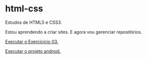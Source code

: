# html-css
 Estudos de HTML5 e CSS3.


Estou aprendendo a criar sites. E agora vou gerenciar repositórios.

<a href="https://lucas-pinto-martins.github.io/html-css/modulo-1/exercicios/ex003/" target="_blank">Executar o Exercicício 03.</a>

<a href="https://lucas-pinto-martins.github.io/projeto-android/" target="_blank">Executar o projeto android.</a>
